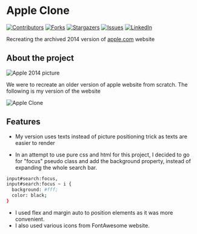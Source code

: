 # Apple Clone

[![Contributors][contributors-shield]][contributors-url]
[![Forks][forks-shield]][forks-url]
[![Stargazers][stars-shield]][stars-url]
[![Issues][issues-shield]][issues-url]
[![LinkedIn][linkedin-shield]][linkedin-url]

Recreating the archived 2014 version of [apple.com](https://web.archive.org/web/20140301004610/http://www.apple.com/) website

## About the project

![Apple 2014 picture](https://i.imgur.com/FRpxDAm.png)

We were to recreate an older version of apple website from scratch. The following is my version of the website

![Apple Clone](https://i.imgur.com/yYecE01.png)

## Features

* My version uses texts instead of picture positioning trick as texts are easier to render

* In an attempt to use pure css and html for this project, I decided to go for "focus" pseudo class and add the background property, instead of expanding the whole search bar.

```sh
input#search:focus,
input#search:focus ~ i {
  background: #fff;
  color: black;
}
```

* I used flex and margin auto to position elements as it was more convenient.
* I also used various icons from FontAwesome website.

<!-- MARKDOWN LINKS & IMAGES -->

[contributors-shield]: https://img.shields.io/github/contributors/moinkhanif/apple-clone.svg?style=flat-square
[contributors-url]: https://github.com/moinkhanif/apple-clone/graphs/contributors
[forks-shield]: https://img.shields.io/github/forks/moinkhanif/apple-clone.svg?style=flat-square
[forks-url]: https://github.com/moinkhanif/apple-clone/network/members
[stars-shield]: https://img.shields.io/github/stars/moinkhanif/apple-clone.svg?style=flat-square
[stars-url]: https://github.com/moinkhanif/apple-clone/stargazers
[issues-shield]: https://img.shields.io/github/issues/moinkhanif/apple-clone.svg?style=flat-square
[issues-url]: https://github.com/moinkhanif/apple-clone/issues
[linkedin-shield]: https://img.shields.io/badge/-LinkedIn-black.svg?style=flat-square&logo=linkedin&colorB=555
[linkedin-url]: https://linkedin.com/in/moinkhanif
[product-screenshot]: images/screenshot.png
